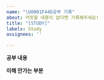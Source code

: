 ```yaml
---
name: "\U0001F44D공부 기록"
about: 커밋할 내용이 없다면 기록해주세요!
title: "[STUDY]"
labels: Study
assignees: ''

---
```


**공부 내용**

**이해 안가는 부분**
